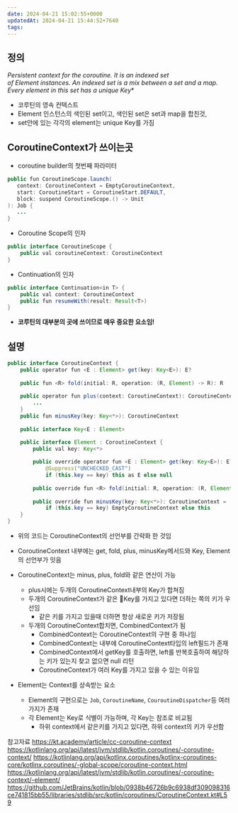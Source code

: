 ```yaml
---
date: 2024-04-21 15:02:55+0000
updatedAt: 2024-04-21 15:44:52+7640
tags: 
---
```

## 정의
*Persistent context for the coroutine. It is an indexed set of Element instances. An indexed set is a mix between a set and a map. Every element in this set has a unique Key**
- 코루틴의 영속 컨텍스트
- Element 인스턴스의 색인된 set이고, 색인된 set은 set과 map을 합친것,
- set안에 있는 각각의 element는 unique Key를 가짐

## CoroutineContext가 쓰이는곳
- coroutine builder의 첫번째 파라미터
```java
public fun CoroutineScope.launch(
   context: CoroutineContext = EmptyCoroutineContext,
   start: CoroutineStart = CoroutineStart.DEFAULT,
   block: suspend CoroutineScope.() -> Unit
): Job {
   ...
}
```
- Coroutine Scope의 인자
```java
public interface CoroutineScope {
    public val coroutineContext: CoroutineContext
}
```
- Continuation의 인자
```java
public interface Continuation<in T> {
    public val context: CoroutineContext
    public fun resumeWith(result: Result<T>)
}
```
- **코루틴의 대부분의 곳에 쓰이므로 매우 중요한 요소임!**

## 설명
```java
public interface CoroutineContext {  
	public operator fun <E : Element> get(key: Key<E>): E?
	
	public fun <R> fold(initial: R, operation: (R, Element) -> R): R  
	
	public operator fun plus(context: CoroutineContext): CoroutineContext{
		...
	}
	public fun minusKey(key: Key<*>): CoroutineContext
    
    public interface Key<E : Element>  

	public interface Element : CoroutineContext {  
		public val key: Key<*>  
  
        public override operator fun <E : Element> get(key: Key<E>): E? =  
            @Suppress("UNCHECKED_CAST")  
            if (this.key == key) this as E else null  
  
        public override fun <R> fold(initial: R, operation: (R, Element) -> R): R =  operation(initial, this)  
  
        public override fun minusKey(key: Key<*>): CoroutineContext =  
            if (this.key == key) EmptyCoroutineContext else this  
    }  
}
```
- 위의 코드는 CoroutineContext의 선언부를 간략화 한 것임
- CoroutineContext 내부에는 get, fold, plus, minusKey메서드와 Key, Element의 선언부가 잇음
- CoroutineContext는 minus, plus, fold와 같은 연산이 가능
	- plus시에는 두개의 CoroutineContext내부의 Key가 합쳐짐
	- 두개의 CoroutineContext가 같은 Key를 가지고 있다면 더하는 쪽의 키가 우선임
		- 같은 키를 가지고 있을때 더하면 항상 새로운 키가 저장됨
	- 두개의 CoroutineContext합치면, CombinedContext가 됨
		- CombinedContext는 CoroutineContext의 구현 중 하나임
		- CombinedContext는 내부에 CoroutineContext타입의 left필드가 존재
		- CombinedContext에서 getKey를 호출하면, left를 반복호출하여 해당하는 키가 있는지 찾고 없으면 null 리턴
		- CoroutineContext가 여러 Key를 가지고 있을 수 있는 이유임

- Element는 Context를 상속받는 요소
	- Element의 구현으로는 `Job`, `CoroutineName`, `CouroutineDispatcher`등 여러가지가 존재
	- 각 Element는 Key로 식별이 가능하며, 각 Key는 참조로 비교됨
		- 하위 context에서 같은키를 가지고 있다면, 하위 context의 키가 우선함





참고자료
https://kt.academy/article/cc-coroutine-context
https://kotlinlang.org/api/latest/jvm/stdlib/kotlin.coroutines/-coroutine-context/
https://kotlinlang.org/api/kotlinx.coroutines/kotlinx-coroutines-core/kotlinx.coroutines/-global-scope/coroutine-context.html
https://kotlinlang.org/api/latest/jvm/stdlib/kotlin.coroutines/-coroutine-context/-element/
https://github.com/JetBrains/kotlin/blob/0938b46726b9c6938df309098316ce741815bb55/libraries/stdlib/src/kotlin/coroutines/CoroutineContext.kt#L59